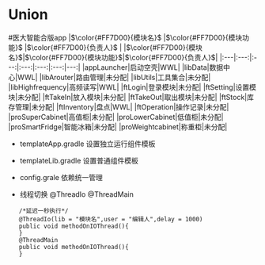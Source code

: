 # Union
#医大智能合版app
|$\color{#FF7D00}{模块名}$ |$\color{#FF7D00}{模块功能}$ |$\color{#FF7D00}{负责人}$ |   |$\color{#FF7D00}{模块名}$|$\color{#FF7D00}{模块功能}$|$\color{#FF7D00}{负责人}$|
|:---|:---:|:---:|:---:|:---:|:---:|---:|
|appLauncher|启动空壳|WWL|   |libData|数据中心|WWL|
|libArouter|路由管理|未分配|   |libUtils|工具集合|未分配|
|libHighfrequency|高频读写|WWL|   |ftLogin|登录模块|未分配|
|ftSetting|设置模块|未分配|   |ftTakeIn|放入模块|未分配|
|ftTakeOut|取出模块|未分配|   |ftStock|库存管理|未分配|
|ftInventory|盘点|WWL|   |ftOperation|操作记录|未分配|
|proSuperCabinet|高值柜|未分配|   |proLowerCabinet|低值柜|未分配|
|proSmartFridge|智能冰箱|未分配|   |proWeightcabinet|称重柜|未分配|
 
 
 

+ templateApp.gradle 设置独立运行组件模板   <br> 
+ templateLib.gradle 设置普通组件模板   <br> 
+ config.grale 依赖统一管理   <br> 

+ 线程切换 @ThreadIo @ThreadMain 
 ```
    /*延迟一秒执行*/
    @ThreadIo(lib = "模块名",user = "编辑人",delay = 1000)
    public void methodOnIOThread(){
    }
    @ThreadMain
    public void methodOnIOThread(){
    }
 ```